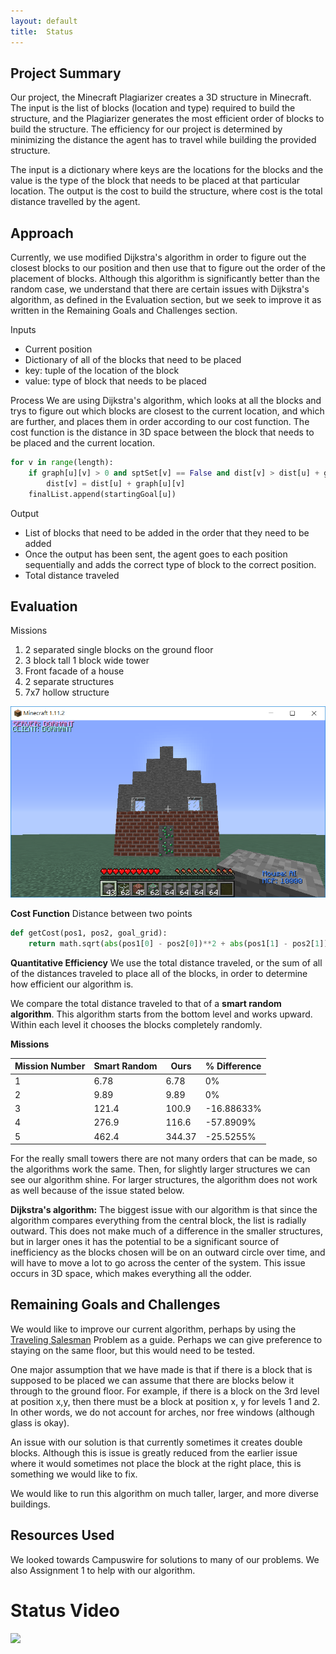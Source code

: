 ```yaml
---
layout: default
title:  Status
---
```


##  Project Summary

Our project, the Minecraft Plagiarizer creates a 3D structure in Minecraft. The input is the list of blocks (location and type) required to build the structure, and the Plagiarizer generates the most efficient order of blocks to build the structure. The efficiency for our project is determined by minimizing the distance the agent has to travel while building the provided structure.

The input is a dictionary where keys are the locations for the blocks and the value is the type of the block that needs to be placed at that particular location. The output is the cost to build the structure, where cost is the total distance travelled by the agent.

## Approach

Currently, we use modified Dijkstra's algorithm in order to figure out the closest blocks to our position and then use that to figure out the order of the placement of blocks. 
Although this algorithm is significantly better than the random case, we understand that there are certain issues with Dijkstra's algorithm, as defined in the Evaluation section, but we seek to improve it as written in the Remaining Goals and Challenges section.

Inputs
* Current position
* Dictionary of all of the blocks that need to be placed
* key: tuple of the location of the block
* value: type of block that needs to be placed

Process
We are using Dijkstra's algorithm, which looks at all the blocks and trys to figure out which blocks are closest to the current location, and which are further, and places them in order according to our cost function. The cost function is the distance in 3D space between the block that needs to be placed and the current location.

```python
for v in range(length): 
    if graph[u][v] > 0 and sptSet[v] == False and dist[v] > dist[u] + graph[u][v]:
        dist[v] = dist[u] + graph[u][v] 
    finalList.append(startingGoal[u])
```


Output
* List of blocks that need to be added in the order that they need to be added
* Once the output has been sent, the agent goes to each position sequentially and adds the correct type of block to the correct position.
* Total distance traveled    

## Evaluation

Missions
1. 2 separated single blocks on the ground floor
2. 3 block tall 1 block wide tower
3. Front facade of a house
4. 2 separate structures
5. 7x7 hollow structure

![Mission 4 Structure](https://raw.githubusercontent.com/thebrainygeek/plagiarism/master/docs/images/image1.PNG)

**Cost Function**
Distance between two points

```python
def getCost(pos1, pos2, goal_grid):
    return math.sqrt(abs(pos1[0] - pos2[0])**2 + abs(pos1[1] - pos2[1])**2 + abs(pos1[2] - pos2[2])**2 )
```

**Quantitative Efficiency**
We use the total distance traveled, or the sum of all of the distances traveled to place all of the blocks, in order to determine how efficient our algorithm is. 

We compare the total distance traveled to that of a **smart random algorithm**. This algorithm starts from the bottom level and works upward. Within each level it chooses the blocks completely randomly.

**Missions**

| Mission Number | Smart Random | Ours | % Difference |
| --------- | ------- | ------- | ------- |
| 1 | 6.78 | 6.78 | 0% |
| 2 | 9.89 | 9.89 | 0% |
| 3 | 121.4 | 100.9 | -16.88633% |
| 4 | 276.9 | 116.6 | -57.8909% |
| 5 | 462.4 | 344.37 | -25.5255% | 

For the really small towers there are not many orders that can be made, so the algorithms work the same. Then, for slightly larger structures we can see our algorithm shine. For larger structures, the algorithm does not work as well because of the issue stated below.

**Dijkstra's algorithm:** 
The biggest issue with our algorithm is that since the algorithm compares everything from the central block, the list is radially outward. This does not make much of a difference in the smaller structures, but in larger ones it has the potential to be a significant source of inefficiency as the blocks chosen will be on an outward circle over time, and will have to move a lot to go across the center of the system. This issue occurs in 3D space, which makes everything all the odder.


## Remaining Goals and Challenges
We would like to improve our current algorithm, perhaps by using the [Traveling Salesman](https://en.wikipedia.org/wiki/Travelling_salesman_problem) Problem as a guide. Perhaps we can give preference to staying on the same floor, but this would need to be tested.

One major assumption that we have made is that if there is a block that is supposed to be placed we can assume that there are blocks below it through to the ground floor. For example, if there is a block on the 3rd level at position x,y, then there must be a block at position x, y for levels 1 and 2. In other words, we do not account for arches, nor free windows (although glass is okay). 

An issue with our solution is that currently sometimes it creates double blocks. Although this is issue is greatly reduced from the earlier issue where it would sometimes not place the block at the right place, this is something we would like to fix.

We would like to run this algorithm on much taller, larger, and more diverse buildings.

## Resources Used

We looked towards Campuswire for solutions to many of our problems. We also Assignment 1 to help with our algorithm.

# Status Video

[![](http://img.youtube.com/vi/7LxSEu_OBNw/0.jpg)](https://www.youtube.com/watch?v=hBs6EC-p6tk&feature=share "Plagiarism Video")
